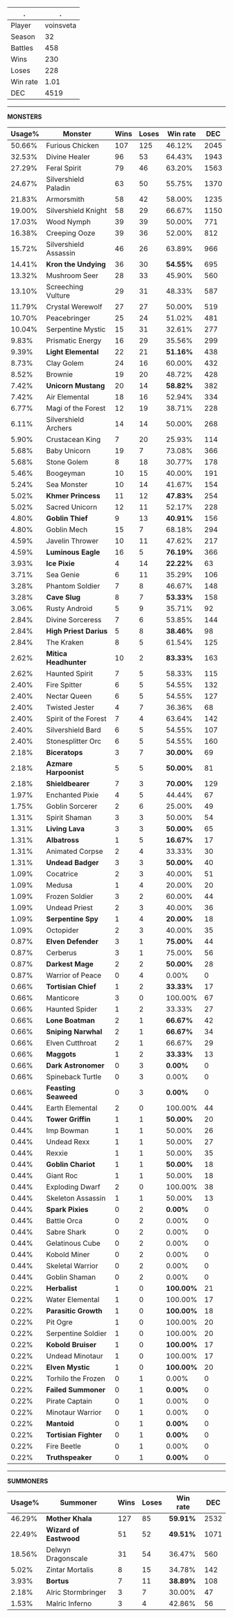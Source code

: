 .|.
|-|-
Player|voinsveta
Season|32
Battles|458
Wins|230
Loses|228
Win rate|1.01
DEC|4519

---
**MONSTERS**

Usage%|Monster|Wins|Loses|Win rate|DEC|
-|-|-|-|-|-|
50.66%|Furious Chicken|107|125|46.12%|2045|
32.53%|Divine Healer|96|53|64.43%|1943|
27.29%|Feral Spirit|79|46|63.20%|1563|
24.67%|Silvershield Paladin|63|50|55.75%|1370|
21.83%|Armorsmith|58|42|58.00%|1235|
19.00%|Silvershield Knight|58|29|66.67%|1150|
17.03%|Wood Nymph|39|39|50.00%|771|
16.38%|Creeping Ooze|39|36|52.00%|812|
15.72%|Silvershield Assassin|46|26|63.89%|966|
14.41%|**Kron the Undying**|36|30|**54.55%**|695|
13.32%|Mushroom Seer|28|33|45.90%|560|
13.10%|Screeching Vulture|29|31|48.33%|587|
11.79%|Crystal Werewolf|27|27|50.00%|519|
10.70%|Peacebringer|25|24|51.02%|481|
10.04%|Serpentine Mystic|15|31|32.61%|277|
9.83%|Prismatic Energy|16|29|35.56%|299|
9.39%|**Light Elemental**|22|21|**51.16%**|438|
8.73%|Clay Golem|24|16|60.00%|432|
8.52%|Brownie|19|20|48.72%|428|
7.42%|**Unicorn Mustang**|20|14|**58.82%**|382|
7.42%|Air Elemental|18|16|52.94%|334|
6.77%|Magi of the Forest|12|19|38.71%|228|
6.11%|Silvershield Archers|14|14|50.00%|268|
5.90%|Crustacean King|7|20|25.93%|114|
5.68%|Baby Unicorn|19|7|73.08%|366|
5.68%|Stone Golem|8|18|30.77%|178|
5.46%|Boogeyman|10|15|40.00%|191|
5.24%|Sea Monster|10|14|41.67%|154|
5.02%|**Khmer Princess**|11|12|**47.83%**|254|
5.02%|Sacred Unicorn|12|11|52.17%|228|
4.80%|**Goblin Thief**|9|13|**40.91%**|156|
4.80%|Goblin Mech|15|7|68.18%|294|
4.59%|Javelin Thrower|10|11|47.62%|217|
4.59%|**Luminous Eagle**|16|5|**76.19%**|366|
3.93%|**Ice Pixie**|4|14|**22.22%**|63|
3.71%|Sea Genie|6|11|35.29%|106|
3.28%|Phantom Soldier|7|8|46.67%|148|
3.28%|**Cave Slug**|8|7|**53.33%**|158|
3.06%|Rusty Android|5|9|35.71%|92|
2.84%|Divine Sorceress|7|6|53.85%|144|
2.84%|**High Priest Darius**|5|8|**38.46%**|98|
2.84%|The Kraken|8|5|61.54%|125|
2.62%|**Mitica Headhunter**|10|2|**83.33%**|163|
2.62%|Haunted Spirit|7|5|58.33%|115|
2.40%|Fire Spitter|6|5|54.55%|132|
2.40%|Nectar Queen|6|5|54.55%|127|
2.40%|Twisted Jester|4|7|36.36%|68|
2.40%|Spirit of the Forest|7|4|63.64%|142|
2.40%|Silvershield Bard|6|5|54.55%|107|
2.40%|Stonesplitter Orc|6|5|54.55%|160|
2.18%|**Biceratops**|3|7|**30.00%**|69|
2.18%|**Azmare Harpoonist**|5|5|**50.00%**|81|
2.18%|**Shieldbearer**|7|3|**70.00%**|129|
1.97%|Enchanted Pixie|4|5|44.44%|67|
1.75%|Goblin Sorcerer|2|6|25.00%|49|
1.31%|Spirit Shaman|3|3|50.00%|54|
1.31%|**Living Lava**|3|3|**50.00%**|65|
1.31%|**Albatross**|1|5|**16.67%**|17|
1.31%|Animated Corpse|2|4|33.33%|30|
1.31%|**Undead Badger**|3|3|**50.00%**|40|
1.09%|Cocatrice|2|3|40.00%|51|
1.09%|Medusa|1|4|20.00%|20|
1.09%|Frozen Soldier|3|2|60.00%|44|
1.09%|Undead Priest|2|3|40.00%|36|
1.09%|**Serpentine Spy**|1|4|**20.00%**|18|
1.09%|Octopider|2|3|40.00%|35|
0.87%|**Elven Defender**|3|1|**75.00%**|44|
0.87%|Cerberus|3|1|75.00%|56|
0.87%|**Darkest Mage**|2|2|**50.00%**|28|
0.87%|Warrior of Peace|0|4|0.00%|0|
0.66%|**Tortisian Chief**|1|2|**33.33%**|17|
0.66%|Manticore|3|0|100.00%|67|
0.66%|Haunted Spider|1|2|33.33%|27|
0.66%|**Lone Boatman**|2|1|**66.67%**|42|
0.66%|**Sniping Narwhal**|2|1|**66.67%**|34|
0.66%|Elven Cutthroat|2|1|66.67%|29|
0.66%|**Maggots**|1|2|**33.33%**|13|
0.66%|**Dark Astronomer**|0|3|**0.00%**|0|
0.66%|Spineback Turtle|0|3|0.00%|0|
0.66%|**Feasting Seaweed**|0|3|**0.00%**|0|
0.44%|Earth Elemental|2|0|100.00%|44|
0.44%|**Tower Griffin**|1|1|**50.00%**|20|
0.44%|Imp Bowman|1|1|50.00%|26|
0.44%|Undead Rexx|1|1|50.00%|27|
0.44%|Rexxie|1|1|50.00%|35|
0.44%|**Goblin Chariot**|1|1|**50.00%**|18|
0.44%|Giant Roc|1|1|50.00%|18|
0.44%|Exploding Dwarf|2|0|100.00%|38|
0.44%|Skeleton Assassin|1|1|50.00%|13|
0.44%|**Spark Pixies**|0|2|**0.00%**|0|
0.44%|Battle Orca|0|2|0.00%|0|
0.44%|Sabre Shark|0|2|0.00%|0|
0.44%|Gelatinous Cube|0|2|0.00%|0|
0.44%|Kobold Miner|0|2|0.00%|0|
0.44%|Skeletal Warrior|0|2|0.00%|0|
0.44%|Goblin Shaman|0|2|0.00%|0|
0.22%|**Herbalist**|1|0|**100.00%**|21|
0.22%|Water Elemental|1|0|100.00%|17|
0.22%|**Parasitic Growth**|1|0|**100.00%**|18|
0.22%|Pit Ogre|1|0|100.00%|20|
0.22%|Serpentine Soldier|1|0|100.00%|20|
0.22%|**Kobold Bruiser**|1|0|**100.00%**|17|
0.22%|Undead Minotaur|1|0|100.00%|17|
0.22%|**Elven Mystic**|1|0|**100.00%**|20|
0.22%|Torhilo the Frozen|0|1|0.00%|0|
0.22%|**Failed Summoner**|0|1|**0.00%**|0|
0.22%|Pirate Captain|0|1|0.00%|0|
0.22%|Minotaur Warrior|0|1|0.00%|0|
0.22%|**Mantoid**|0|1|**0.00%**|0|
0.22%|**Tortisian Fighter**|0|1|**0.00%**|0|
0.22%|Fire Beetle|0|1|0.00%|0|
0.22%|**Truthspeaker**|0|1|**0.00%**|0|

---
**SUMMONERS**

Usage%|Summoner|Wins|Loses|Win rate|DEC|
-|-|-|-|-|-|
46.29%|**Mother Khala**|127|85|**59.91%**|2532|
22.49%|**Wizard of Eastwood**|51|52|**49.51%**|1071|
18.56%|Delwyn Dragonscale|31|54|36.47%|560|
5.02%|Zintar Mortalis|8|15|34.78%|142|
3.93%|**Bortus**|7|11|**38.89%**|108|
2.18%|Alric Stormbringer|3|7|30.00%|47|
1.53%|Malric Inferno|3|4|42.86%|56|
